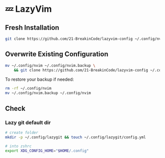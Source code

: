 # 💤 LazyVim

## Fresh Installation

```bash
git clone https://github.com/21-BreakinCode/lazyvim-config ~/.config/nvim
```

## Overwrite Existing Configuration

```bash
mv ~/.config/nvim ~/.config/nvim.backup \
    && git clone https://github.com/21-BreakinCode/lazyvim-config ~/.config/nvim
```

To restore your backup if needed:

```bash
rm -rf ~/.config/nvim
mv ~/.config/nvim.backup ~/.config/nvim
```

## Check

### Lazy git default dir

```bash
# create folder
mkdir -p ~/.config/lazygit && touch ~/.config/lazygit/config.yml
```

```bash
# into zshrc
export XDG_CONFIG_HOME="$HOME/.config"
```
